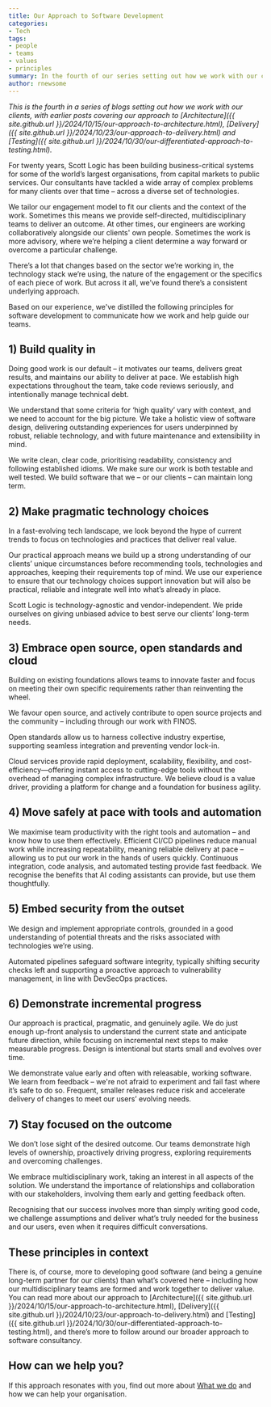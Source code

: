 ```yaml
---
title: Our Approach to Software Development
categories:
- Tech
tags:
- people
- teams
- values
- principles
summary: In the fourth of our series setting out how we work with our clients, we explore software development. We describe our underlying approach based on a set of guiding principles we've distilled from our collective experience.
author: rnewsome
---
```


_This is the fourth in a series of blogs setting out how we work with our clients, with earlier posts covering our approach to [Architecture]({{ site.github.url }}/2024/10/15/our-approach-to-architecture.html), [Delivery]({{ site.github.url }}/2024/10/23/our-approach-to-delivery.html) and [Testing]({{ site.github.url }}/2024/10/30/our-differentiated-approach-to-testing.html)._

For twenty years, Scott Logic has been building business-critical systems for some of the world’s largest organisations, from capital markets to public services. Our consultants have tackled a wide array of complex problems for many clients over that time – across a diverse set of technologies.  

We tailor our engagement model to fit our clients and the context of the work. Sometimes this means we provide self-directed, multidisciplinary teams to deliver an outcome. At other times, our engineers are working collaboratively alongside our clients' own people. Sometimes the work is more advisory, where we’re helping a client determine a way forward or overcome a particular challenge.  

There’s a lot that changes based on the sector we’re working in, the technology stack we’re using, the nature of the engagement or the specifics of each piece of work. But across it all, we’ve found there’s a consistent underlying approach. 

Based on our experience, we've distilled the following principles for software development to communicate how we work and help guide our teams. 

## 1) Build quality in 

Doing good work is our default – it motivates our teams, delivers great results, and maintains our ability to deliver at pace. We establish high expectations throughout the team, take code reviews seriously, and intentionally manage technical debt. 

We understand that some criteria for ‘high quality’ vary with context, and we need to account for the big picture. We take a holistic view of software design, delivering outstanding experiences for users underpinned by robust, reliable technology, and with future maintenance and extensibility in mind. 

We write clean, clear code, prioritising readability, consistency and following established idioms. We make sure our work is both testable and well tested. We build software that we – or our clients – can maintain long term. 

## 2) Make pragmatic technology choices 

In a fast-evolving tech landscape, we look beyond the hype of current trends to focus on technologies and practices that deliver real value.  

Our practical approach means we build up a strong understanding of our clients’ unique circumstances before recommending tools, technologies and approaches, keeping their requirements top of mind. We use our experience to ensure that our technology choices support innovation but will also be practical, reliable and integrate well into what’s already in place.  

Scott Logic is technology-agnostic and vendor-independent. We pride ourselves on giving unbiased advice to best serve our clients’ long-term needs. 

## 3) Embrace open source, open standards and cloud 

Building on existing foundations allows teams to innovate faster and focus on meeting their own specific requirements rather than reinventing the wheel.  

We favour open source, and actively contribute to open source projects and the community – including through our work with FINOS. 

Open standards allow us to harness collective industry expertise, supporting seamless integration and preventing vendor lock-in.  

Cloud services provide rapid deployment, scalability, flexibility, and cost-efficiency—offering instant access to cutting-edge tools without the overhead of managing complex infrastructure. We believe cloud is a value driver, providing a platform for change and a foundation for business agility. 

## 4) Move safely at pace with tools and automation 

We maximise team productivity with the right tools and automation – and know how to use them effectively. Efficient CI/CD pipelines reduce manual work while increasing repeatability, meaning reliable delivery at pace – allowing us to put our work in the hands of users quickly. Continuous integration, code analysis, and automated testing provide fast feedback. We recognise the benefits that AI coding assistants can provide, but use them thoughtfully. 

## 5) Embed security from the outset 

We design and implement appropriate controls, grounded in a good understanding of potential threats and the risks associated with technologies we’re using. 

Automated pipelines safeguard software integrity, typically shifting security checks left and supporting a proactive approach to vulnerability management, in line with DevSecOps practices. 

## 6) Demonstrate incremental progress 

Our approach is practical, pragmatic, and genuinely agile. We do just enough up-front analysis to understand the current state and anticipate future direction, while focusing on incremental next steps to make measurable progress. Design is intentional but starts small and evolves over time.  

We demonstrate value early and often with releasable, working software. We learn from feedback – we're not afraid to experiment and fail fast where it’s safe to do so. Frequent, smaller releases reduce risk and accelerate delivery of changes to meet our users’ evolving needs.  

## 7) Stay focused on the outcome 

We don’t lose sight of the desired outcome. Our teams demonstrate high levels of ownership, proactively driving progress, exploring requirements and overcoming challenges.  

We embrace multidisciplinary work, taking an interest in all aspects of the solution. We understand the importance of relationships and collaboration with our stakeholders, involving them early and getting feedback often. 

Recognising that our success involves more than simply writing good code, we challenge assumptions and deliver what’s truly needed for the business and our users, even when it requires difficult conversations. 

## These principles in context 

There is, of course, more to developing good software (and being a genuine long-term partner for our clients) than what’s covered here – including how our multidisciplinary teams are formed and work together to deliver value. You can read more about our approach to [Architecture]({{ site.github.url }}/2024/10/15/our-approach-to-architecture.html), [Delivery]({{ site.github.url }}/2024/10/23/our-approach-to-delivery.html) and [Testing]({{ site.github.url }}/2024/10/30/our-differentiated-approach-to-testing.html), and there’s more to follow around our broader approach to software consultancy. 

## How can we help you? 

If this approach resonates with you, find out more about [What we do](https://www.scottlogic.com/what-we-do) and how we can help your organisation. 